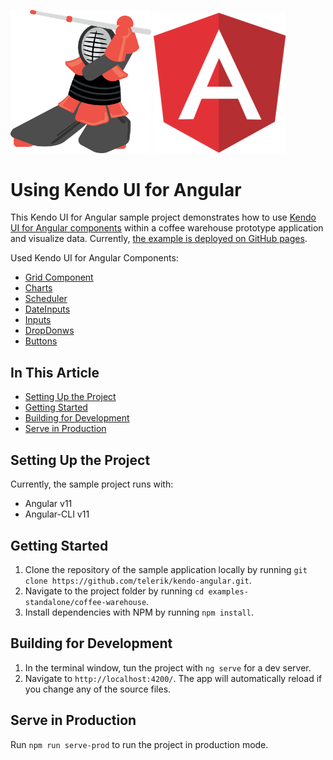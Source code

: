 [<img src="./src/assets/logo-kendo.png" width="225" />](https://www.telerik.com/kendo-angular-ui/) [![Angular Logo](./src/assets/logo-angular.png)](https://angular.io/)

# Using Kendo UI for Angular

This Kendo UI for Angular sample project demonstrates how to use [Kendo UI for Angular components](https://www.telerik.com/kendo-angular-ui/components) within a coffee warehouse prototype application and visualize data. Currently, [the example is deployed on GitHub pages](https://telerik.github.io/kendo-angular/finance-portfolio).

Used Kendo UI for Angular Components:
 - [Grid Component](https://www.telerik.com/kendo-angular-ui/components/grid/)
 - [Charts](https://www.telerik.com/kendo-angular-ui/components/charts/)
 - [Scheduler](https://www.telerik.com/kendo-angular-ui/components/scheduler/)
 - [DateInputs](https://www.telerik.com/kendo-angular-ui/components/dateinputs/)
 - [Inputs](https://www.telerik.com/kendo-angular-ui/components/inputs/)
 - [DropDonws](https://www.telerik.com/kendo-angular-ui/components/dropdowns/)
 - [Buttons](https://www.telerik.com/kendo-angular-ui/components/buttons/button/)

## In This Article

* [Setting Up the Project](#setting-up-the-project)
* [Getting Started](#getting-started)
* [Building for Development](building-for-development)
* [Serve in Production](serve-in-production)

## Setting Up the Project

Currently, the sample project runs with:
- Angular v11
- Angular-CLI v11

## Getting Started

1. Clone the repository of the sample application locally by running `git clone https://github.com/telerik/kendo-angular.git`.
1. Navigate to the project folder by running `cd examples-standalone/coffee-warehouse`.
1. Install dependencies with NPM by running `npm install`.

## Building for Development

1. In the terminal window, tun the project with `ng serve` for a dev server.
1.  Navigate to `http://localhost:4200/`. The app will automatically reload if you change any of the source files.

## Serve in Production

Run `npm run serve-prod` to run the project in production mode.
